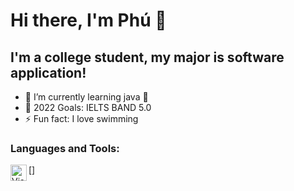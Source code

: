 # Hi there, I'm Phú 👋 

## I'm a college student, my major is software application!

- 🌱 I’m currently learning java 🤣
- 🥅 2022 Goals: IELTS BAND 5.0
- ⚡ Fun fact: I love swimming

### Languages and Tools:
[<img align="left" alt="Visual Studio Code" width="26px" src="https://cdn.jsdelivr.net/gh/devicons/devicon/icons/vscode/vscode-original.svg" style="paddinright:10px;"/>]


